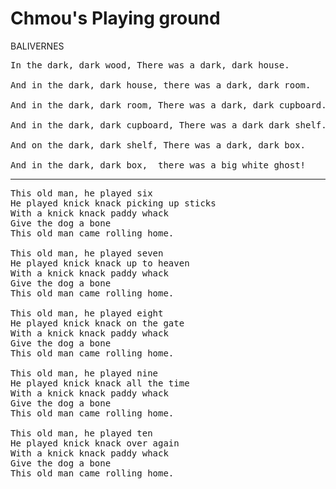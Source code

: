 # Chmou's Playing ground

BALIVERNES


<pre>
In the dark, dark wood, There was a dark, dark house.

And in the dark, dark house, there was a dark, dark room.

And in the dark, dark room, There was a dark, dark cupboard.

And in the dark, dark cupboard, There was a dark dark shelf.

And on the dark, dark shelf, There was a dark, dark box.

And in the dark, dark box,  there was a big white ghost!
</pre>

---

<pre>
This old man, he played six
He played knick knack picking up sticks
With a knick knack paddy whack
Give the dog a bone
This old man came rolling home.

This old man, he played seven
He played knick knack up to heaven
With a knick knack paddy whack
Give the dog a bone
This old man came rolling home.

This old man, he played eight
He played knick knack on the gate
With a knick knack paddy whack
Give the dog a bone
This old man came rolling home.

This old man, he played nine
He played knick knack all the time
With a knick knack paddy whack
Give the dog a bone
This old man came rolling home.

This old man, he played ten
He played knick knack over again
With a knick knack paddy whack
Give the dog a bone
This old man came rolling home. 
</pre>
